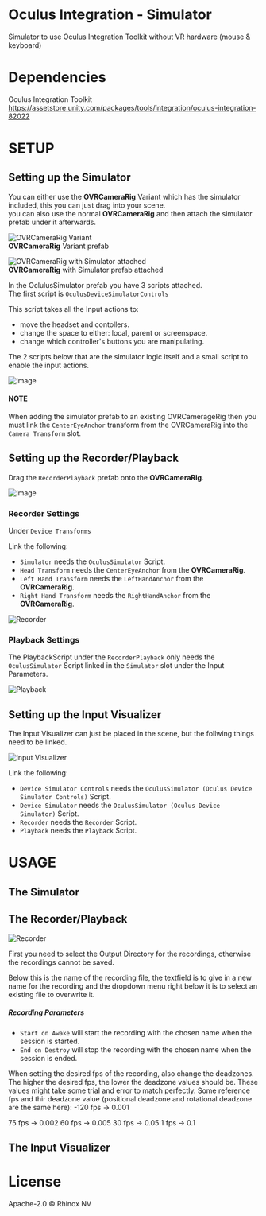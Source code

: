 # Oculus Integration - Simulator

Simulator to use Oculus Integration Toolkit without VR hardware
(mouse & keyboard)

# Dependencies

Oculus Integration Toolkit
https://assetstore.unity.com/packages/tools/integration/oculus-integration-82022

# SETUP

## Setting up the Simulator
You can either use the **OVRCameraRig** Variant which has the simulator included, this you can just drag into your scene.  
you can also use the normal **OVRCameraRig** and then attach the simulator prefab under it afterwards. 

![OVRCameraRig Variant](https://user-images.githubusercontent.com/76707656/221580217-dab6c536-2421-44da-9e55-314df09e616a.png)  
**OVRCameraRig** Variant prefab

![OVRCameraRig with Simulator attached](https://user-images.githubusercontent.com/76707656/221580431-1daaf75f-c4c9-40c7-93aa-33002002dd27.png)  
**OVRCameraRig** with Simulator prefab attached

In the OclulusSimulator prefab you have 3 scripts attached.  
The first script is `OculusDeviceSimulatorControls`

This script takes all the Input actions to:
- move the headset and contollers.
- change the space to either: local, parent or screenspace.
- change which controller's buttons you are manipulating. 

The 2 scripts below that are the simulator logic itself and a small script to enable the input actions.

![image](https://user-images.githubusercontent.com/76707656/221581792-b131b649-7964-4c06-a9f4-db5ebb231d73.png)

#### NOTE
When adding the simulator prefab to an existing OVRCamerageRig then you must link the `CenterEyeAnchor` transform from the OVRCameraRig into the `Camera Transform` slot.


## Setting up the Recorder/Playback

Drag the `RecorderPlayback` prefab onto the **OVRCameraRig**.

![image](https://user-images.githubusercontent.com/76707656/221591053-d9008172-86f0-4576-9c94-5a80c642bdfe.png)

### Recorder Settings

Under `Device Transforms`

Link the following:
- `Simulator` needs the `OculusSimulator` Script.
- `Head Transform` needs the `CenterEyeAnchor` from the **OVRCameraRig**.
- `Left Hand Transform` needs the `LeftHandAnchor` from the **OVRCameraRig**.
- `Right Hand Transform` needs the `RightHandAnchor` from the **OVRCameraRig**.

![Recorder](https://user-images.githubusercontent.com/76707656/221591706-a1ab8b98-a1c5-47fe-bca2-c336f7948c41.png)


### Playback Settings

The PlaybackScript under the `RecorderPlayback` only needs the `OculusSimulator` Script linked in the `Simulator` slot under the Input Parameters. 

![Playback](https://user-images.githubusercontent.com/76707656/221591866-594ab150-4a5f-48a1-8373-697045d74bc9.png)

## Setting up the Input Visualizer

The Input Visualizer can just be placed in the scene, but the follwing things need to be linked.

![Input Visualizer](https://user-images.githubusercontent.com/76707656/221597541-e3bee99b-dce6-49c7-8043-6f380652f999.png)

Link the following:
- `Device Simulator Controls` needs the `OculusSimulator (Oculus Device Simulator Controls)` Script.
- `Device Simulator` needs the `OculusSimulator (Oculus Device Simulator)` Script.
- `Recorder` needs the `Recorder` Script.
- `Playback` needs the `Playback` Script.

# USAGE

## The Simulator

## The Recorder/Playback

![Recorder](https://user-images.githubusercontent.com/76707656/221591706-a1ab8b98-a1c5-47fe-bca2-c336f7948c41.png)

First you need to select the Output Directory for the recordings, otherwise the recordings cannot be saved.

Below this is the name of the recording file, the textfield is to give in a new name for the recording and the dropdown menu right below it is to select an existing file to overwrite it.

##### Recording Parameters
- `Start on Awake` will start the recording with the chosen name when the session is started.
- `End on Destroy` will stop the recording with the chosen name when the session is ended.

When setting the desired fps of the recording, also change the deadzones. The higher the desired fps, the lower the deadzone values should be. These values might take some trial and error to match perfectly. Some reference fps and thir deadzone value (positional deadzone and rotational deadzone are the same here): -120 fps -> 0.001

75 fps -> 0.002
60 fps -> 0.005
30 fps -> 0.05
1 fps -> 0.1

## The Input Visualizer

# License

Apache-2.0 © Rhinox NV
